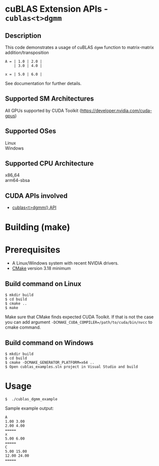 # cuBLAS Extension APIs - `cublas<t>dgmm`

## Description

This code demonstrates a usage of cuBLAS `dgmm` function to matrix-matrix addition/transposition

```
A = | 1.0 | 2.0 |
    | 3.0 | 4.0 |

x = | 5.0 | 6.0 |
```

See documentation for further details.

## Supported SM Architectures

All GPUs supported by CUDA Toolkit (https://developer.nvidia.com/cuda-gpus)  

## Supported OSes

Linux  
Windows

## Supported CPU Architecture

x86_64  
arm64-sbsa

## CUDA APIs involved
- [cublas\<t>dgmm() API](https://docs.nvidia.com/cuda/cublas/index.html#cublas-t-dgmm)

# Building (make)

# Prerequisites
- A Linux/Windows system with recent NVIDIA drivers.
- [CMake](https://cmake.org/download) version 3.18 minimum

## Build command on Linux
```
$ mkdir build
$ cd build
$ cmake ..
$ make
```
Make sure that CMake finds expected CUDA Toolkit. If that is not the case you can add argument `-DCMAKE_CUDA_COMPILER=/path/to/cuda/bin/nvcc` to cmake command.

## Build command on Windows
```
$ mkdir build
$ cd build
$ cmake -DCMAKE_GENERATOR_PLATFORM=x64 ..
$ Open cublas_examples.sln project in Visual Studio and build
```

# Usage
```
$  ./cublas_dgmm_example
```

Sample example output:

```
A
1.00 3.00 
2.00 4.00 
=====
x
5.00 6.00 
=====
C
5.00 15.00 
12.00 24.00 
=====
```
